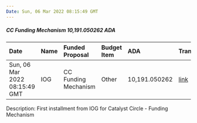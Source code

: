 ```yaml
---
Date: Sun, 06 Mar 2022 08:15:49 GMT
---
```


##### CC Funding Mechanism 10,191.050262 ADA

| Date      | Name | Funded Proposal | Budget Item | ADA | Transaction|
| :---        | :---  | :--- | :--- | :--- | :--- |
| Sun, 06 Mar 2022 08:15:49 GMT | IOG | CC Funding Mechanism | Other | 10,191.050262 | [link](https://cardanoscan.io/transaction/5c7b87e439f20a36bd615a71054734d8c8a190554fcd7acec7fe3e3502087306)|

Description: First installment from IOG for Catalyst Circle - Funding Mechanism
